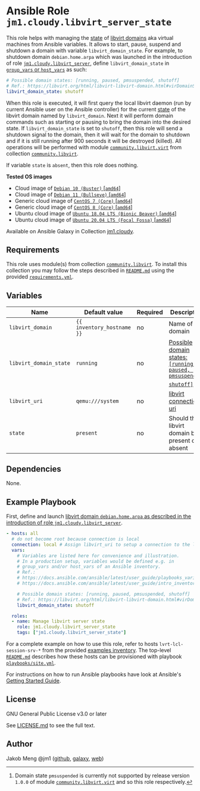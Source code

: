 # Ansible Role `jm1.cloudy.libvirt_server_state`

This role helps with managing the [state][libvirt-domain-state] of [libvirt domains][libvirt] aka virtual machines
from Ansible variables. It allows to start, pause, suspend and shutdown a domain with variable `libvirt_domain_state`.
For example, to shutdown domain `debian.home.arpa` which was launched in the introduction of role
[`jm1.cloudy.libvirt_server`][jm1-cloudy-libvirt-server], define `libvirt_domain_state` in [`group_vars` or
`host_vars`][ansible-inventory] as such:

```yml
# Possible domain states: [running, paused, pmsuspended, shutoff]
# Ref.: https://libvirt.org/html/libvirt-libvirt-domain.html#virDomainState
libvirt_domain_state: shutoff
```

When this role is executed, it will first query the local libvirt daemon (run by current Ansible user on the Ansible
controller) for the current [state][libvirt-domain-state] of the libvirt domain named by `libvirt_domain`. Next it will
perform domain commands such as starting or pausing to bring the domain into the desired state.
If `libvirt_domain_state` is set to `shutoff`, then this role will send a shutdown signal to the domain, then it will
wait for the domain to shutdown and if it is still running after 900 seconds it will be destroyed (killed). All
operations will be performed with module [`community.libvirt.virt`][community-libvirt-virt] from collection
[`community.libvirt`][galaxy-community-libvirt].

If variable `state` is `absent`, then this role does nothing.

[ansible-inventory]: https://docs.ansible.com/ansible/latest/user_guide/intro_inventory.html
[community-libvirt-virt]: https://docs.ansible.com/ansible/latest/collections/community/libvirt/virt_module.html
[galaxy-community-libvirt]: https://galaxy.ansible.com/community/libvirt
[jm1-cloudy-libvirt-server]: ../libvirt_server/
[libvirt]: https://libvirt.org/

**Tested OS images**
- Cloud image of [`Debian 10 (Buster)` \[`amd64`\]](https://cdimage.debian.org/cdimage/openstack/current/)
- Cloud image of [`Debian 11 (Bullseye)` \[`amd64`\]](https://cdimage.debian.org/images/cloud/bullseye/latest/)
- Generic cloud image of [`CentOS 7 (Core)` \[`amd64`\]](https://cloud.centos.org/centos/7/images/)
- Generic cloud image of [`CentOS 8 (Core)` \[`amd64`\]](https://cloud.centos.org/centos/8/x86_64/images/)
- Ubuntu cloud image of [`Ubuntu 18.04 LTS (Bionic Beaver)` \[`amd64`\]](https://cloud-images.ubuntu.com/bionic/current/)
- Ubuntu cloud image of [`Ubuntu 20.04 LTS (Focal Fossa)` \[`amd64`\]](https://cloud-images.ubuntu.com/focal/)

Available on Ansible Galaxy in Collection [jm1.cloudy](https://galaxy.ansible.com/jm1/cloudy).

## Requirements

This role uses module(s) from collection [`community.libvirt`][galaxy-community-libvirt]. To install this collection you
may follow the steps described in [`README.md`][jm1-cloudy-readme] using the provided [`requirements.yml`][
jm1-cloudy-requirements].

[jm1-cloudy-readme]: https://github.com/JM1/ansible-collection-jm1-cloudy/blob/master/README.md
[jm1-cloudy-requirements]: https://github.com/JM1/ansible-collection-jm1-cloudy/blob/master/requirements.yml

## Variables

| Name                             | Default value              | Required | Description |
| -------------------------------- | -------------------------- | -------- | ----------- |
| `libvirt_domain`                 | `{{ inventory_hostname }}` | no       | Name of the domain |
| `libvirt_domain_state`           | `running`                  | no       | [Possible domain states: `[running, paused, pmsuspended, shutoff]`][libvirt-domain-state] [^libvirt-domain-state-parameter] |
| `libvirt_uri`                    | `qemu:///system`           | no       | [libvirt connection uri][libvirt-uri] |
| `state`                          | `present`                  | no       | Should the libvirt domain be present or absent |

[^libvirt-domain-state-parameter]: Domain state `pmsuspended` is currently not supported by release version `1.0.0` of
module [`community.libvirt.virt`][community-libvirt-virt] and so this role respectively.

[libvirt-domain-state]: https://libvirt.org/html/libvirt-libvirt-domain.html#virDomainState
[libvirt-uri]: https://libvirt.org/uri.html

## Dependencies

None.

## Example Playbook

First, define and launch [libvirt domain `debian.home.arpa` as described in the introduction of role
`jm1.cloudy.libvirt_server`][jm1-cloudy-libvirt-server].

```yml
- hosts: all
  # do not become root because connection is local
  connection: local # Assign libvirt_uri to setup a connection to the libvirt host
  vars:
    # Variables are listed here for convenience and illustration.
    # In a production setup, variables would be defined e.g. in
    # group_vars and/or host_vars of an Ansible inventory.
    # Ref.:
    # https://docs.ansible.com/ansible/latest/user_guide/playbooks_variables.html
    # https://docs.ansible.com/ansible/latest/user_guide/intro_inventory.html

    # Possible domain states: [running, paused, pmsuspended, shutoff]
    # Ref.: https://libvirt.org/html/libvirt-libvirt-domain.html#virDomainState
    libvirt_domain_state: shutoff

  roles:
  - name: Manage libvirt server state
    role: jm1.cloudy.libvirt_server_state
    tags: ["jm1.cloudy.libvirt_server_state"]
```

For a complete example on how to use this role, refer to hosts `lvrt-lcl-session-srv-*` from the provided [examples
inventory][inventory-example]. The top-level [`README.md`][jm1-cloudy-readme] describes how these hosts can be
provisioned with playbook [`playbooks/site.yml`][playbook-site-yml].

[inventory-example]: https://github.com/JM1/ansible-collection-jm1-cloudy/blob/master/inventory/
[playbook-site-yml]: https://github.com/JM1/ansible-collection-jm1-cloudy/blob/master/playbooks/site.yml

For instructions on how to run Ansible playbooks have look at Ansible's
[Getting Started Guide](https://docs.ansible.com/ansible/latest/network/getting_started/first_playbook.html).

## License

GNU General Public License v3.0 or later

See [LICENSE.md](../../LICENSE.md) to see the full text.

## Author

Jakob Meng
@jm1 ([github](https://github.com/jm1), [galaxy](https://galaxy.ansible.com/jm1), [web](http://www.jakobmeng.de))
